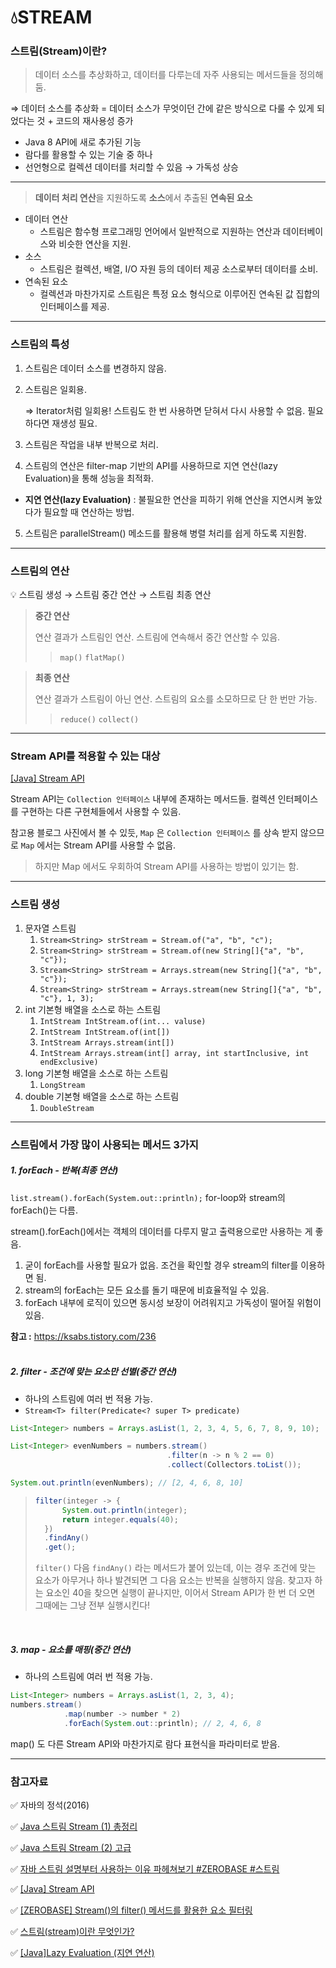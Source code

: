 # 💧STREAM

### 스트림(Stream)이란?

> 데이터 소스를 추상화하고, 데이터를 다루는데 자주 사용되는 메서드들을 정의해둠.

⇒ 데이터 소스를 추상화
= 데이터 소스가 무엇이던 간에 같은 방식으로 다룰 수 있게 되었다는 것 + 코드의 재사용성 증가
- Java 8 API에 새로 추가된 기능
- 람다를 활용할 수 있는 기술 중 하나
- 선언형으로 컬렉션 데이터를 처리할 수 있음 → 가독성 상승
---
> **데이터 처리 연산**을 지원하도록 **소스**에서 추출된 **연속된 요소**
- 데이터 연산
    - 스트림은 함수형 프로그래밍 언어에서 일반적으로 지원하는 연산과 데이터베이스와 비슷한 연산을 지원.
- 소스
    - 스트림은 컬렉션, 배열, I/O 자원 등의 데이터 제공 소스로부터 데이터를 소비.
- 연속된 요소
    - 컬렉션과 마찬가지로 스트림은 특정 요소 형식으로 이루어진 연속된 값 집합의 인터페이스를 제공.

---

### 스트림의 특성
1. 스트림은 데이터 소스를 변경하지 않음.
2. 스트림은 일회용.

   ⇒ Iterator처럼 일회용! 스트림도 한 번 사용하면 닫혀서 다시 사용할 수 없음. 필요하다면 재생성 필요.

3. 스트림은 작업을 내부 반복으로 처리.
4. 스트림의 연산은 filter-map 기반의 API를 사용하므로 지연 연산(lazy Evaluation)을 통해 성능을 최적화.
  - **지연 연산(lazy Evaluation)** : 불필요한 연산을 피하기 위해 연산을 지연시켜 놓았다가 필요할 때 연산하는 방법.
5. 스트림은 parallelStream() 메소드를 활용해 병렬 처리를 쉽게 하도록 지원함.

---

### 스트림의 연산
💡 스트림 생성 → 스트림 중간 연산 → 스트림 최종 연산
> **중간 연산**
>
> 연산 결과가 스트림인 연산. 스트림에 연속해서 중간 연산할 수 있음.
>> `map()` `flatMap()`

> **최종 연산**
>
> 연산 결과가 스트림이 아닌 연산. 스트림의 요소를 소모하므로 단 한 번만 가능.
>> `reduce()` `collect()`

---

### Stream API를 적용할 수 있는 대상
[[Java] Stream API](https://velog.io/@edgar6bf/Java-Stream-API)

Stream API는 `Collection 인터페이스` 내부에 존재하는 메서드들. 컬렉션 인터페이스를 구현하는 다른 구현체들에서 사용할 수 있음.

참고용 블로그 사진에서 볼 수 있듯, `Map` 은 `Collection 인터페이스` 를 상속 받지 않으므로 `Map` 에서는 Stream API를 사용할 수 없음.
> 하지만 Map 에서도 우회하여 Stream API를 사용하는 방법이 있기는 함.

---

### 스트림 생성
1. 문자열 스트림
   1. `Stream<String> strStream = Stream.of("a", "b", "c");`
   2. `Stream<String> strStream = Stream.of(new String[]{"a", "b", "c"});`
   3. `Stream<String> strStream = Arrays.stream(new String[]{"a", "b", "c"});`
   4. `Stream<String> strStream = Arrays.stream(new String[]{"a", "b", "c"}, 1, 3);`
2. int 기본형 배열을 소스로 하는 스트림
   1. `IntStream IntStream.of(int... valuse)`
   2. `IntStream IntStream.of(int[])`
   3. `IntStream Arrays.stream(int[])`
   4. `IntStream Arrays.stream(int[] array, int startInclusive, int endExclusive)`
3. long 기본형 배열을 소스로 하는 스트림
   1. `LongStream`
4. double 기본형 배열을 소스로 하는 스트림
   1. `DoubleStream`

---

### 스트림에서 가장 많이 사용되는 메서드 3가지
##### 1. forEach - 반복(최종 연산)
`list.stream().forEach(System.out::println);`
for-loop와 stream의 forEach()는 다름.

stream().forEach()에서는 객체의 데이터를 다루지 말고 출력용으로만 사용하는 게 좋음.

1. 굳이 forEach를 사용할 필요가 없음. 조건을 확인할 경우 stream의 filter를 이용하면 됨.
2. stream의 forEach는 모든 요소를 돌기 때문에 비효율적일 수 있음.
3. forEach 내부에 로직이 있으면 동시성 보장이 어려워지고 가독성이 떨어질 위험이 있음.

**참고 :** https://ksabs.tistory.com/236
<br />
<br />

##### 2. filter - 조건에 맞는 요소만 선별(중간 연산)
- 하나의 스트림에 여러 번 적용 가능.
- `Stream<T> filter(Predicate<? super T> predicate)`
```java
List<Integer> numbers = Arrays.asList(1, 2, 3, 4, 5, 6, 7, 8, 9, 10);

List<Integer> evenNumbers = numbers.stream()
                                   .filter(n -> n % 2 == 0)
                                   .collect(Collectors.toList());

System.out.println(evenNumbers); // [2, 4, 6, 8, 10]
```
> 
> ```java
> filter(integer -> {
>		System.out.println(integer);
>		return integer.equals(40);
>	})
>	.findAny()
>	.get();
> ```
> `filter()` 다음 `findAny()` 라는 메서드가 붙어 있는데, 이는 경우 조건에 맞는 요소가 아무거나 하나 발견되면 그 다음 요소는 반복을 실행하지 않음. 찾고자 하는 요소인 40을 찾으면 실행이 끝나지만, 이어서 Stream API가 한 번 더 오면 그때에는 그냥 전부 실행시킨다!

<br />

##### 3. map - 요소를 매핑(중간 연산)
- 하나의 스트림에 여러 번 적용 가능.
```java
List<Integer> numbers = Arrays.asList(1, 2, 3, 4);
numbers.stream()
			.map(number -> number * 2)
			.forEach(System.out::println); // 2, 4, 6, 8
```
map() 도 다른 Stream API와 마찬가지로 람다 표현식을 파라미터로 받음.

---

### 참고자료
✅ 자바의 정석(2016)

✅ [Java 스트림 Stream (1) 총정리](https://futurecreator.github.io/2018/08/26/java-8-streams/)

✅ [Java 스트림 Stream (2) 고급](https://futurecreator.github.io/2018/08/26/java-8-streams-advanced/)

✅ [자바 스트림 설명부터 사용하는 이유 파헤쳐보기 #ZEROBASE #스트림](https://zangzangs.tistory.com/171)

✅ [[Java] Stream API](https://velog.io/@edgar6bf/Java-Stream-API)

✅ [[ZEROBASE] Stream()의 filter() 메서드를 활용한 요소 필터링](https://velog.io/@jungmyeong96/JAVA-Stream%EC%9D%98-filter-%EB%A9%94%EC%84%9C%EB%93%9C%EB%A5%BC-%ED%99%9C%EC%9A%A9%ED%95%9C-%EC%9A%94%EC%86%8C-%ED%95%84%ED%84%B0%EB%A7%81)

✅ [스트림(stream)이란 무엇인가?](https://velog.io/@chamominedev/%EC%8A%A4%ED%8A%B8%EB%A6%BCstream%EC%9D%B4%EB%9E%80-%EB%AC%B4%EC%97%87%EC%9D%B8%EA%B0%80)

✅ [[Java]Lazy Evaluation (지연 연산)](https://velog.io/@minseojo/Java-Lazy-Evaluation-%EC%A7%80%EC%97%B0-%EC%97%B0%EC%82%B0)